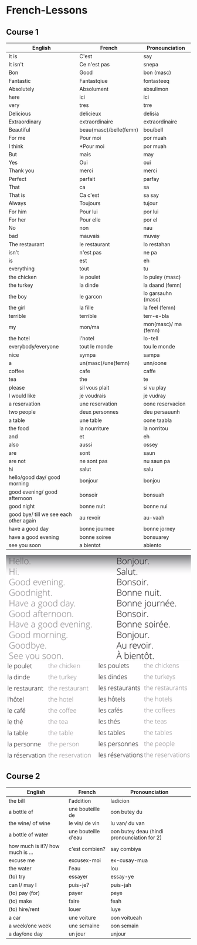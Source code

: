 # French-Lessons
## Course 1


| English | French | Pronounciation
| --- | --- | ---|
| It is | C'est | say
| It isn't | Ce n'est pas | snepa
| Bon | Good | bon (masc)
| Fantastic | Fantastqiue | fontasteeq
| Absolutely | Absolument | absulimon
| here | ici | ici
| very | tres | trre
| Delicious | delicieux | delisia
| Extraordinary | extraordinaire | extraordinaire
| Beautiful | beau(masc)/belle(femn) | bou/bell
| For me | Pour moi | por muah
| I think | *Pour moi | por muah
| But | mais | may
| Yes | Oui | oui
| Thank you | merci | merci
| Perfect | parfait | parfay
| That | ca | sa
| That is | Ca c'est | sa say
| Always | Toujours | tujour
| For him | Pour lui | por lui
| For her | Pour elle | por el
| No | non | nau
| bad | mauvais | muvay
| The restaurant | le restaurant | lo restahan 
| isn't | n'est pas | ne pa
| is | est | eh
| everything | tout | tu
| the chicken | le poulet | lo puley (masc)
| the turkey | la dinde | la daand (femn)
| the boy | le garcon | lo garsauhn (masc)
| the girl | la fille | la feel (femn)
| terrible | terrible | terr-e-bla
| my | mon/ma | mon(masc)/ ma (femn)
| the hotel | l'hotel | lo-tell
| everybody/everyone | tout le monde | tou le monde
| nice | sympa | sampa
| a | un(masc)/une(femn) | unn/oone
| coffee | cafe | caffe
| tea | the | te
| please | sil vous plait | si vu play
| I would like | je voudrais | je vudray
| a reservation | une reservation | oone reservacion
| two people | deux personnes | deu persauunh
| a table | une table | oone taabla
| the food | la nourriture | la norritou
| and | et | eh
| also | aussi | ossey
| are | sont | saun
| are not | ne sont pas | nu saun pa
| hi | salut | salu
| hello/good day/ good morning | bonjour | bonjou
| good evening/ good afternoon | bonsoir | bonsuah
| good night | bonne nuit | bonne nui
| good bye/ till we see each other again | au revoir | au-vaah
| have a good day | bonne journee | bonne jorney
| have a good evening | bonne soiree | bonsuarey
| see you soon | a bientot | abiento


![greetings](assets/2.png)
![les - plurals](assets/1.png)


## Course 2

| English | French | Pronounciation
| --- | --- | ---|
| the bill | l'addition | ladicion
| a bottle of | une bouteille de | oon butey du
| the wine/ of wine | le vin/ de vin | lu van/ du van
| a bottle of water | une bouteille d'eau | oon butey deau (hindi pronounciation for 2)
| how much is it?/ how much is ... | c'est combien? | say combiya
| excuse me | excusex-moi | ex-cusay-mua
| the water | l'eau | lou
| (to) try | essayer | essay-ye
| can I/ may I | puis-je? | puis-jah
| (to) pay (for)| payer | peye
| (to) make | faire | feah
| (to) hire/rent | louer | luye
| a car | une voiture | oon voitueah
| a week/one week | une semaine | oon semain
| a day/one day | un jour | unjour